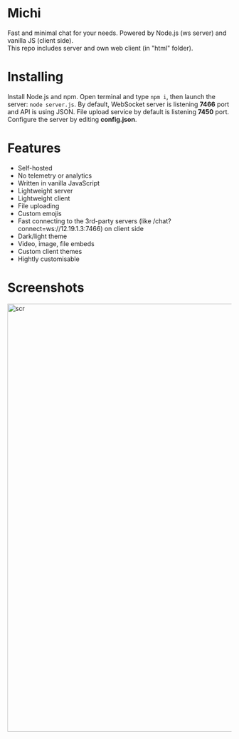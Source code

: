 # Michi
Fast and minimal chat for your needs. Powered by Node.js (ws server) and vanilla JS (client side). 
<br>This repo includes server and own web client (in "html" folder).

# Installing
Install Node.js and npm. 
Open terminal and type `npm i`, then launch the server: `node server.js`. By default, WebSocket server is listening **7466** port and API is using JSON. File upload service by default is listening **7450** port.
Configure the server by editing **config.json**.

# Features
* Self-hosted
* No telemetry or analytics
* Written in vanilla JavaScript
* Lightweight server
* Lightweight client
* File uploading
* Custom emojis
* Fast connecting to the 3rd-party servers (like /chat?connect=ws://12.19.1.3:7466) on client side
* Dark/light theme
* Video, image, file embeds
* Custom client themes
* Hightly customisable

# Screenshots
<img width="960" alt="scr" src="https://user-images.githubusercontent.com/68496774/197396791-ee4f972c-7c88-4e38-b2c1-f935bad3f140.png">
